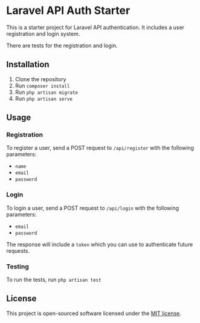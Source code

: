 # Laravel API Auth Starter

This is a starter project for Laravel API authentication. 
It includes a user registration and login system. 

There are tests for the registration and login.

## Installation

1. Clone the repository
2. Run `composer install`
3. Run `php artisan migrate`
4. Run `php artisan serve`

## Usage

### Registration

To register a user, send a POST request to `/api/register` with the following parameters:

- `name`
- `email`
- `password`

### Login

To login a user, send a POST request to `/api/login` with the following parameters:

- `email`
- `password`

The response will include a `token` which you can use to authenticate future requests.

### Testing

To run the tests, run `php artisan test`

## License

This project is open-sourced software licensed under the [MIT license](https://opensource.org/licenses/MIT).
